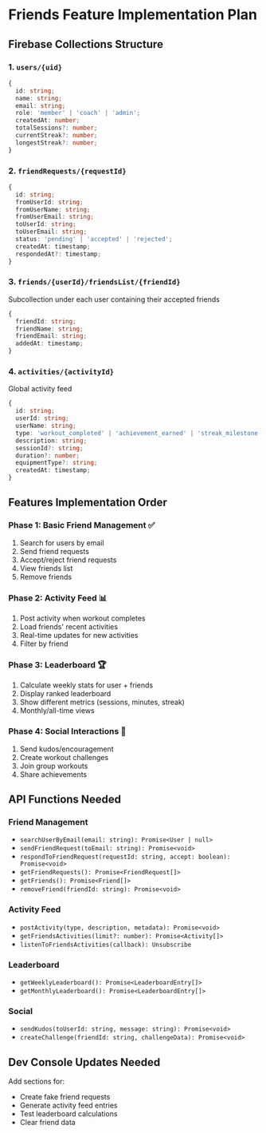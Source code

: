 # Friends Feature Implementation Plan

## Firebase Collections Structure

### 1. `users/{uid}`
```typescript
{
  id: string;
  name: string;
  email: string;
  role: 'member' | 'coach' | 'admin';
  createdAt: number;
  totalSessions?: number;
  currentStreak?: number;
  longestStreak?: number;
}
```

### 2. `friendRequests/{requestId}`
```typescript
{
  id: string;
  fromUserId: string;
  fromUserName: string;
  fromUserEmail: string;
  toUserId: string;
  toUserEmail: string;
  status: 'pending' | 'accepted' | 'rejected';
  createdAt: timestamp;
  respondedAt?: timestamp;
}
```

### 3. `friends/{userId}/friendsList/{friendId}`
Subcollection under each user containing their accepted friends
```typescript
{
  friendId: string;
  friendName: string;
  friendEmail: string;
  addedAt: timestamp;
}
```

### 4. `activities/{activityId}`
Global activity feed
```typescript
{
  id: string;
  userId: string;
  userName: string;
  type: 'workout_completed' | 'achievement_earned' | 'streak_milestone';
  description: string;
  sessionId?: string;
  duration?: number;
  equipmentType?: string;
  createdAt: timestamp;
}
```

## Features Implementation Order

### Phase 1: Basic Friend Management ✅
1. Search for users by email
2. Send friend requests
3. Accept/reject friend requests
4. View friends list
5. Remove friends

### Phase 2: Activity Feed 📊
1. Post activity when workout completes
2. Load friends' recent activities
3. Real-time updates for new activities
4. Filter by friend

### Phase 3: Leaderboard 🏆
1. Calculate weekly stats for user + friends
2. Display ranked leaderboard
3. Show different metrics (sessions, minutes, streak)
4. Monthly/all-time views

### Phase 4: Social Interactions 💬
1. Send kudos/encouragement
2. Create workout challenges
3. Join group workouts
4. Share achievements

## API Functions Needed

### Friend Management
- `searchUserByEmail(email: string): Promise<User | null>`
- `sendFriendRequest(toEmail: string): Promise<void>`
- `respondToFriendRequest(requestId: string, accept: boolean): Promise<void>`
- `getFriendRequests(): Promise<FriendRequest[]>`
- `getFriends(): Promise<Friend[]>`
- `removeFriend(friendId: string): Promise<void>`

### Activity Feed
- `postActivity(type, description, metadata): Promise<void>`
- `getFriendsActivities(limit?: number): Promise<Activity[]>`
- `listenToFriendsActivities(callback): Unsubscribe`

### Leaderboard
- `getWeeklyLeaderboard(): Promise<LeaderboardEntry[]>`
- `getMonthlyLeaderboard(): Promise<LeaderboardEntry[]>`

### Social
- `sendKudos(toUserId: string, message: string): Promise<void>`
- `createChallenge(friendId: string, challengeData): Promise<void>`

## Dev Console Updates Needed

Add sections for:
- Create fake friend requests
- Generate activity feed entries
- Test leaderboard calculations
- Clear friend data
